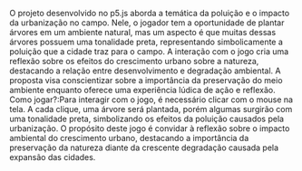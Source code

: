 O projeto desenvolvido no p5.js aborda a temática da poluição e o impacto da urbanização no campo. Nele, o jogador tem a oportunidade de plantar árvores em um ambiente natural, mas um aspecto é que muitas dessas árvores possuem uma tonalidade preta, representando simbolicamente a poluição que a cidade traz para o campo. A interação com o jogo cria uma reflexão sobre os efeitos do crescimento urbano sobre a natureza, destacando a relação entre desenvolvimento e degradação ambiental. A proposta visa conscientizar sobre a importância da preservação do meio ambiente enquanto oferece uma experiência lúdica de ação e reflexão.
Como jogar?:Para interagir com o jogo, é necessário clicar com o mouse na tela. A cada clique, uma árvore será plantada, porém algumas surgirão com uma tonalidade preta, simbolizando os efeitos da poluição causados pela urbanização. O propósito deste jogo é convidar à reflexão sobre o impacto ambiental do crescimento urbano, destacando a importância da preservação da natureza diante da crescente degradação causada pela expansão das cidades.




